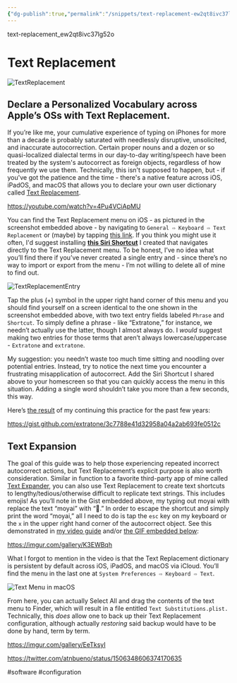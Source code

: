 ```yaml
---
{"dg-publish":true,"permalink":"/snippets/text-replacement-ew2qt8ivc37lg52o/","dgHomeLink":true,"dgPassFrontmatter":false}
---
```


text-replacement_ew2qt8ivc37lg52o

# Text Replacement

![TextReplacement](https://user-images.githubusercontent.com/43663476/152093082-5a6df76f-c1f1-45fa-a38a-d03f57a93c8f.png)

## Declare a Personalized Vocabulary across Apple’s OSs with Text Replacement.

<!--more-->

If you’re like me, your cumulative experience of typing on iPhones for more than a decade is probably saturated with needlessly disruptive, unsolicited, and inaccurate autocorrection. Certain proper nouns and a dozen or so quasi-localized dialectal terms in our day-to-day writing/speech have been treated by the system's autocorrect as foreign objects, regardless of how frequently we use them. Technically, this isn't supposed to happen, but - if you've got the patience and the time - there's a native feature across iOS, iPadOS, and macOS that allows you to declare your own user dictionary called [Text Replacement](https://support.apple.com/guide/iphone/use-text-replacements-iph6d01d862/ios).

https://youtube.com/watch?v=4Pu4VCiApMU

You can find the Text Replacement menu on iOS - as pictured in the screenshot embedded above - by navigating to `General ⇨ Keyboard ⇨ Text Replacement` or (maybe) by tapping [this link](prefs:root=General&path=Keyboard/USER_DICTIONARY). If you think you might use it often, I'd suggest installing [**this Siri Shortcut**](https://www.icloud.com/shortcuts/e6d56b3fe8bc40639a60f166315f255b) I created that navigates directly to the Text Replacement menu. To be honest, I’ve no idea what you’ll find there if you’ve never created a single entry and - since there’s no way to import or export from the menu - I’m not willing to delete all of mine to find out. 

![TextReplacementEntry](https://user-images.githubusercontent.com/43663476/152147580-9054ee94-7e04-4895-be1c-b0ca4209fd75.png)

Tap the plus (+) symbol in the upper right hand corner of this menu and you should find yourself on a screen identical to the one shown in the screenshot embedded above, with two text entry fields labeled `Phrase` and `Shortcut`. To simply define a phrase - like “Extratone,” for instance, we needn’t actually use the latter, though I almost always do. I *would* suggest making two entries for those terms that aren’t always lowercase/uppercase - `Extratone` and `extratone`.

My suggestion: you needn’t waste too much time sitting and noodling over potential entries. Instead, try to notice the next time you encounter a frustrating misapplication of autocorrect. Add the Siri Shortcut I shared above to your homescreen so that you can quickly access the menu in this situation. Adding a single word shouldn’t take you more than a few seconds, this way.

Here’s [the result](https://gist.github.com/extratone/3c7788e41d32958a04a2ab693fe0512c) of my continuing this practice for the past few years:

https://gist.github.com/extratone/3c7788e41d32958a04a2ab693fe0512c

## Text Expansion

The goal of this guide was to help those experiencing repeated incorrect autocorrect actions, but Text Replacement’s explicit purpose is also worth consideration. Similar in function to a favorite third-party app of mine called [Text Expander](https://apps.apple.com/us/app/textexpander-keyboard/id1075927186), you can also use Text Replacement to create text shortcuts to lengthy/tedious/otherwise difficult to replicate text strings. This includes emojis! As you’ll note in the Gist embedded above, my typing out moyai with replace the text “moyai” with “🗿.” In order to escape the shortcut and simply print the word “moyai,” all I need to do is tap the `esc` key on my keyboard or the `x` in the upper right hand corner of the autocorrect object. See this demonstrated in [my video guide](https://youtu.be/4Pu4VCiApMU) and/or [the GIF embedded below](https://imgur.com/gallery/K3EWBqh):

https://imgur.com/gallery/K3EWBqh

What I forgot to mention in the video is that the Text Replacement dictionary is persistent by default across iOS, iPadOS, and macOS via iCloud. You’ll find the menu in the last one at `System Preferences ⇨ Keyboard ⇨ Text`.

![Text Menu in macOS](https://user-images.githubusercontent.com/43663476/152279207-96d4b8e2-2cd6-4393-a4fe-8f61abb0ab93.png)

From here, you can actually Select All and drag the contents of the text menu to Finder, which will result in a file entitled `Text Substitutions.plist.` Technically, this *does* allow one to back up their Text Replacement configuration, although actually *restoring* said backup would have to be done by hand, term by term.

https://imgur.com/gallery/EeTksyI

https://twitter.com/atnbueno/status/1506348606374170635

<!--comment-->

#software #configuration